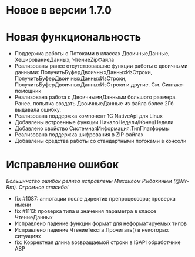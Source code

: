 # Новое в версии 1.7.0

# Новая функциональность

* Поддержка работы с Потоками в классах ДвоичныеДанные, ХешированиеДанных, ЧтениеZipФайла
* Реализованы ранее отсутствовавшие функции работы с двоичными данными: ПолучитьБуферДвоичныхДанныхИзСтроки, ПолучитьБуферДвоичныхДанныхИзСтроки, ПолучитьБуферДвоичныхДанныхИзСтроки и другие. См. Синтакс-помощник
* Реализована работа с ДвоичнымиДанными большого размера. Ранее, попытка создать ДвоичныеДанные из файла более 2Гб выдавала ошибку.
* Реализована поддержка компонент 1С NativeApi для Linux
* Добавлены встроенные функции НачалоНедели/КонецНедели
* Добавлено свойство СистемнаяИнформация.ТипПлатформы
* Реализована поддержка шифрования в ZIP файлах
* Добавлены средства работы со стандартными потоками в консоли

# Исправление ошибок

*Большинство ошибок релиза исправлены Михаилом Рыбакиным (@Mr-Rm). Огромное спасибо!*

* fix #1087: аннотации после директив препроцессора; проверка имени
* fix #1113: проверка типа и значения параметра в классе ЧтениеДанных
* Исправлено падение функции формат для неформатируемых типов
* Исправлено падение ЧтениеТекста.Прочитать() в некоторых ситуациях
* fix: Корректная длина возвращаемой строки в ISAPI обработчике ASP

